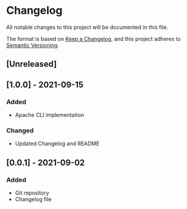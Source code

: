 # Changelog
All notable changes to this project will be documented in this file.

The format is based on [Keep a Changelog](https://keepachangelog.com/en/1.0.0/),
and this project adheres to [Semantic Versioning](https://semver.org/spec/v2.0.0.html).

## [Unreleased]

## [1.0.0] - 2021-09-15
### Added
- Apache CLI implementation

### Changed
- Updated Changelog and README

## [0.0.1] - 2021-09-02
### Added
 - Git repository
 - Changelog file